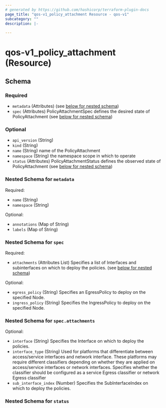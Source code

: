 ```yaml
---
# generated by https://github.com/hashicorp/terraform-plugin-docs
page_title: "qos-v1_policy_attachment Resource - qos-v1"
subcategory: ""
description: |-
  
---
```


# qos-v1_policy_attachment (Resource)





<!-- schema generated by tfplugindocs -->
## Schema

### Required

- `metadata` (Attributes) (see [below for nested schema](#nestedatt--metadata))
- `spec` (Attributes) PolicyAttachmentSpec defines the desired state of PolicyAttachment (see [below for nested schema](#nestedatt--spec))

### Optional

- `api_version` (String)
- `kind` (String)
- `name` (String) name of the PolicyAttachment
- `namespace` (String) the namespace scope in which to operate
- `status` (Attributes) PolicyAttachmentStatus defines the observed state of PolicyAttachment (see [below for nested schema](#nestedatt--status))

<a id="nestedatt--metadata"></a>
### Nested Schema for `metadata`

Required:

- `name` (String)
- `namespace` (String)

Optional:

- `annotations` (Map of String)
- `labels` (Map of String)


<a id="nestedatt--spec"></a>
### Nested Schema for `spec`

Required:

- `attachments` (Attributes List) Specifies a list of Interfaces and subinterfaces on which to deploy the policies. (see [below for nested schema](#nestedatt--spec--attachments))

Optional:

- `egress_policy` (String) Specifies an EgressPolicy to deploy on the specified Node.
- `ingress_policy` (String) Specifies the IngressPolicy to deploy on the specified Node.

<a id="nestedatt--spec--attachments"></a>
### Nested Schema for `spec.attachments`

Optional:

- `interface` (String) Specifies the Interface on which to deploy the policies.
- `interface_type` (String) Used for platforms that differentiate between access/service interfaces and network interface.  These platforms may require different classifiers depending on whether they are applied on access/service interfaces or network interfaces.  Specifies whether the classifier should be configured as a service Egress classifier or network Egress classifier
- `sub_interface_index` (Number) Specifies the SubInterfaceIndex on which to deploy the policies.



<a id="nestedatt--status"></a>
### Nested Schema for `status`
